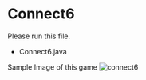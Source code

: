 # Connect6

Please run this file.
- Connect6.java

Sample Image of this game
![connect6](https://github.com/user-attachments/assets/0d5653d0-af1f-40da-b9bc-715b9c2fc6e3)
